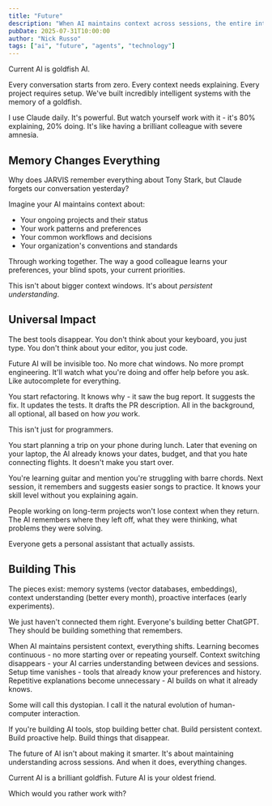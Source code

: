 ```yaml
---
title: "Future"
description: "When AI maintains context across sessions, the entire interaction model transforms."
pubDate: 2025-07-31T10:00:00
author: "Nick Russo"
tags: ["ai", "future", "agents", "technology"]
---
```


Current AI is goldfish AI.

Every conversation starts from zero. Every context needs explaining. Every project requires setup. We've built incredibly intelligent systems with the memory of a goldfish.

I use Claude daily. It's powerful. But watch yourself work with it - it's 80% explaining, 20% doing. It's like having a brilliant colleague with severe amnesia.

## Memory Changes Everything

Why does JARVIS remember everything about Tony Stark, but Claude forgets our conversation yesterday?

Imagine your AI maintains context about:
- Your ongoing projects and their status
- Your work patterns and preferences
- Your common workflows and decisions
- Your organization's conventions and standards

Through working together. The way a good colleague learns your preferences, your blind spots, your current priorities.

This isn't about bigger context windows. It's about *persistent understanding*.

## Universal Impact

The best tools disappear. You don't think about your keyboard, you just type. You don't think about your editor, you just code.

Future AI will be invisible too. No more chat windows. No more prompt engineering. It'll watch what you're doing and offer help before you ask. Like autocomplete for everything.

You start refactoring. It knows why - it saw the bug report. It suggests the fix. It updates the tests. It drafts the PR description. All in the background, all optional, all based on how *you* work.

This isn't just for programmers.

You start planning a trip on your phone during lunch. Later that evening on your laptop, the AI already knows your dates, budget, and that you hate connecting flights. It doesn't make you start over.

You're learning guitar and mention you're struggling with barre chords. Next session, it remembers and suggests easier songs to practice. It knows your skill level without you explaining again.

People working on long-term projects won't lose context when they return. The AI remembers where they left off, what they were thinking, what problems they were solving.

Everyone gets a personal assistant that actually assists.

## Building This

The pieces exist: memory systems (vector databases, embeddings), context understanding (better every month), proactive interfaces (early experiments).

We just haven't connected them right. Everyone's building better ChatGPT. They should be building something that remembers.

When AI maintains persistent context, everything shifts. Learning becomes continuous - no more starting over or repeating yourself. Context switching disappears - your AI carries understanding between devices and sessions. Setup time vanishes - tools that already know your preferences and history. Repetitive explanations become unnecessary - AI builds on what it already knows.

Some will call this dystopian. I call it the natural evolution of human-computer interaction.

If you're building AI tools, stop building better chat. Build persistent context. Build proactive help. Build things that disappear.

The future of AI isn't about making it smarter. It's about maintaining understanding across sessions. And when it does, everything changes.

Current AI is a brilliant goldfish. Future AI is your oldest friend.

Which would you rather work with?